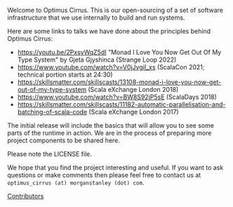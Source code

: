 Welcome to Optimus Cirrus. This is our open-sourcing of a set of software infrastructure that we use internally to build and run systems.

Here are some links to talks we have done about the principles behind Optimus Cirrus:
* https://youtu.be/2PxsyWqZ5dI  "Monad I Love You Now Get Out Of My Type System" by Gjeta Gjyshinca (Strange Loop 2022)
* https://www.youtube.com/watch?v=V0jJvgiI_xs (ScalaCon 2021; technical portion starts at 24:30)
* https://skillsmatter.com/skillscasts/13108-monad-i-love-you-now-get-out-of-my-type-system (Scala eXchange London 2018)
* https://www.youtube.com/watch?v=BW8S92jP5sE (ScalaDays 2018)
* https://skillsmatter.com/skillscasts/11182-automatic-parallelisation-and-batching-of-scala-code (Scala eXchange London 2017)
 
The initial release will include the basics that will allow you to see some parts of the runtime in action. We are in the process of preparing more project components to be shared here. 

Please note the LICENSE file.

We hope that you find the project interesting and useful. If you want to ask questions or make comments then please feel free to contact us at `optimus_cirrus (at) morganstanley (dot) com`.

[Contributors](contributors.md) 
